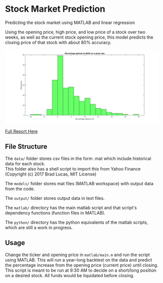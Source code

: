 # Stock Market Prediction
Predicting the stock market using MATLAB and linear regression

Using the opening price, high price, and low price of a stock over two weeks, as well as the current stock opening price, this model predicts the closing price of that stock with about 80% accuracy.

![](output/jnug_gains.png)

[Full Report Here](https://docs.google.com/document/d/1L3u5gKNvpuLp4S4-yjCEbRjHrwH91EEyRn_v-18-4_s/edit?usp=sharing)

## File Structure
The `data/` folder stores csv files in the form <TICKER>.mat which include historical data for each stock.\
This folder also has a shell script to import this from Yahoo Finance (Copyright (c) 2017 Brad Lucas, MIT License)
  
The `models/` folder stores mat files (MATLAB workspace) with output data from the code.

The `output/` folder stores output data in text files.

The `matlab/` directory has the main matlab script and that script's dependency functions (function files in MATLAB).

The `python/` directory has the python equivalents of the matlab scripts, which are still a work in progress.

## Usage

Change the ticker and opening price in `matlab/main.m` and run the script using MATLAB. This will run a year-long backtest on the data and predict the percentage increase from the opening price (current price) until closing. This script is meant to be run at 9:30 AM to decide on a short/long position on a desired stock. All funds would be liquidated before closing.

